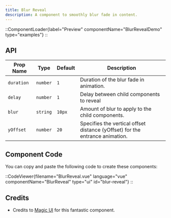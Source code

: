 ```yaml
---
title: Blur Reveal
description: A component to smoothly blur fade in content.
---
```


::ComponentLoader{label="Preview" componentName="BlurRevealDemo" type="examples"}
::

## API

| Prop Name  | Type     | Default | Description                                                                  |
| ---------- | -------- | ------- | ---------------------------------------------------------------------------- |
| `duration` | `number` | `1`     | Duration of the blur fade in animation.                                      |
| `delay`    | `number` | `1`     | Delay between child components to reveal                                     |
| `blur`     | `string` | `10px`  | Amount of blur to apply to the child components.                             |
| `yOffset`  | `number` | `20`    | Specifies the vertical offset distance (yOffset) for the entrance animation. |

## Component Code

You can copy and paste the following code to create these components:

::CodeViewer{filename="BlurReveal.vue" language="vue" componentName="BlurReveal" type="ui" id="blur-reveal"}
::

## Credits

- Credits to [Magic UI](https://magicui.design/docs/components/shine-border) for this fantastic component.
